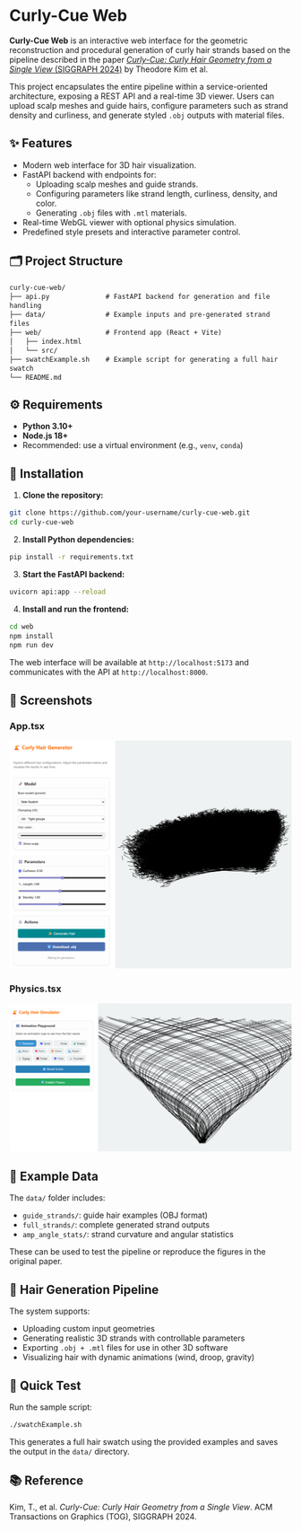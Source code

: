 # Curly-Cue Web

**Curly-Cue Web** is an interactive web interface for the geometric reconstruction and procedural generation of curly hair strands based on the pipeline described in the paper [*Curly-Cue: Curly Hair Geometry from a Single View* (SIGGRAPH 2024)](https://theodorekim.com/curlycue.html) by Theodore Kim et al.

This project encapsulates the entire pipeline within a service-oriented architecture, exposing a REST API and a real-time 3D viewer. Users can upload scalp meshes and guide hairs, configure parameters such as strand density and curliness, and generate styled `.obj` outputs with material files.

## ✨ Features

- Modern web interface for 3D hair visualization.
- FastAPI backend with endpoints for:
  - Uploading scalp meshes and guide strands.
  - Configuring parameters like strand length, curliness, density, and color.
  - Generating `.obj` files with `.mtl` materials.
- Real-time WebGL viewer with optional physics simulation.
- Predefined style presets and interactive parameter control.

## 🗂 Project Structure

```
curly-cue-web/
├── api.py              # FastAPI backend for generation and file handling
├── data/               # Example inputs and pre-generated strand files
├── web/                # Frontend app (React + Vite)
│   ├── index.html
│   └── src/
├── swatchExample.sh    # Example script for generating a full hair swatch
└── README.md
```

## ⚙️ Requirements

- **Python 3.10+**
- **Node.js 18+**
- Recommended: use a virtual environment (e.g., `venv`, `conda`)

## 🚀 Installation

1. **Clone the repository:**

```bash
git clone https://github.com/your-username/curly-cue-web.git
cd curly-cue-web
```

2. **Install Python dependencies:**

```bash
pip install -r requirements.txt
```

3. **Start the FastAPI backend:**

```bash
uvicorn api:app --reload
```

4. **Install and run the frontend:**

```bash
cd web
npm install
npm run dev
```

The web interface will be available at `http://localhost:5173` and communicates with the API at `http://localhost:8000`.

## 📸 Screenshots

### App.tsx
<img src="preview_1.png" width="600">

### Physics.tsx
<img src="preview_2.png" width="600">

## 🧪 Example Data

The `data/` folder includes:

- `guide_strands/`: guide hair examples (OBJ format)
- `full_strands/`: complete generated strand outputs
- `amp_angle_stats/`: strand curvature and angular statistics

These can be used to test the pipeline or reproduce the figures in the original paper.

## 💇 Hair Generation Pipeline

The system supports:

- Uploading custom input geometries
- Generating realistic 3D strands with controllable parameters
- Exporting `.obj + .mtl` files for use in other 3D software
- Visualizing hair with dynamic animations (wind, droop, gravity)

## 🔁 Quick Test

Run the sample script:

```bash
./swatchExample.sh
```

This generates a full hair swatch using the provided examples and saves the output in the `data/` directory.

## 📚 Reference

Kim, T., et al. *Curly-Cue: Curly Hair Geometry from a Single View*. ACM Transactions on Graphics (TOG), SIGGRAPH 2024.  


